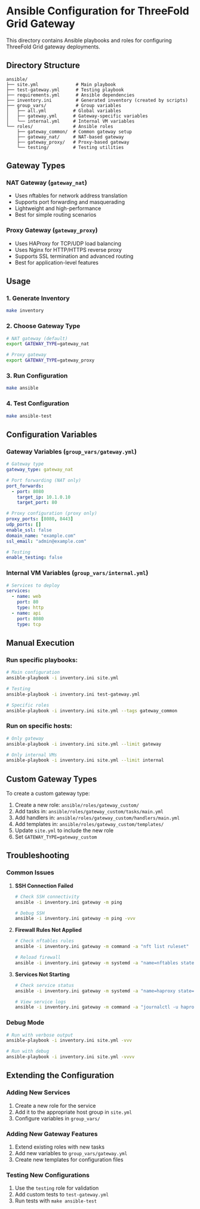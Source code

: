 # Ansible Configuration for ThreeFold Grid Gateway

This directory contains Ansible playbooks and roles for configuring ThreeFold Grid gateway deployments.

## Directory Structure

```
ansible/
├── site.yml              # Main playbook
├── test-gateway.yml      # Testing playbook
├── requirements.yml      # Ansible dependencies
├── inventory.ini         # Generated inventory (created by scripts)
├── group_vars/           # Group variables
│   ├── all.yml          # Global variables
│   ├── gateway.yml      # Gateway-specific variables
│   └── internal.yml     # Internal VM variables
└── roles/               # Ansible roles
    ├── gateway_common/  # Common gateway setup
    ├── gateway_nat/     # NAT-based gateway
    ├── gateway_proxy/   # Proxy-based gateway
    └── testing/         # Testing utilities
```

## Gateway Types

### NAT Gateway (`gateway_nat`)
- Uses nftables for network address translation
- Supports port forwarding and masquerading
- Lightweight and high-performance
- Best for simple routing scenarios

### Proxy Gateway (`gateway_proxy`)
- Uses HAProxy for TCP/UDP load balancing
- Uses Nginx for HTTP/HTTPS reverse proxy
- Supports SSL termination and advanced routing
- Best for application-level features

## Usage

### 1. Generate Inventory
```bash
make inventory
```

### 2. Choose Gateway Type
```bash
# NAT gateway (default)
export GATEWAY_TYPE=gateway_nat

# Proxy gateway
export GATEWAY_TYPE=gateway_proxy
```

### 3. Run Configuration
```bash
make ansible
```

### 4. Test Configuration
```bash
make ansible-test
```

## Configuration Variables

### Gateway Variables (`group_vars/gateway.yml`)
```yaml
# Gateway type
gateway_type: gateway_nat

# Port forwarding (NAT only)
port_forwards:
  - port: 8080
    target_ip: 10.1.0.10
    target_port: 80

# Proxy configuration (proxy only)
proxy_ports: [8080, 8443]
udp_ports: []
enable_ssl: false
domain_name: "example.com"
ssl_email: "admin@example.com"

# Testing
enable_testing: false
```

### Internal VM Variables (`group_vars/internal.yml`)
```yaml
# Services to deploy
services:
  - name: web
    port: 80
    type: http
  - name: api
    port: 8080
    type: tcp
```

## Manual Execution

### Run specific playbooks:
```bash
# Main configuration
ansible-playbook -i inventory.ini site.yml

# Testing
ansible-playbook -i inventory.ini test-gateway.yml

# Specific roles
ansible-playbook -i inventory.ini site.yml --tags gateway_common
```

### Run on specific hosts:
```bash
# Only gateway
ansible-playbook -i inventory.ini site.yml --limit gateway

# Only internal VMs
ansible-playbook -i inventory.ini site.yml --limit internal
```

## Custom Gateway Types

To create a custom gateway type:

1. Create a new role: `ansible/roles/gateway_custom/`
2. Add tasks in: `ansible/roles/gateway_custom/tasks/main.yml`
3. Add handlers in: `ansible/roles/gateway_custom/handlers/main.yml`
4. Add templates in: `ansible/roles/gateway_custom/templates/`
5. Update `site.yml` to include the new role
6. Set `GATEWAY_TYPE=gateway_custom`

## Troubleshooting

### Common Issues

1. **SSH Connection Failed**
   ```bash
   # Check SSH connectivity
   ansible -i inventory.ini gateway -m ping

   # Debug SSH
   ansible -i inventory.ini gateway -m ping -vvv
   ```

2. **Firewall Rules Not Applied**
   ```bash
   # Check nftables rules
   ansible -i inventory.ini gateway -m command -a "nft list ruleset"

   # Reload firewall
   ansible -i inventory.ini gateway -m systemd -a "name=nftables state=reloaded"
   ```

3. **Services Not Starting**
   ```bash
   # Check service status
   ansible -i inventory.ini gateway -m systemd -a "name=haproxy state=started"

   # View service logs
   ansible -i inventory.ini gateway -m command -a "journalctl -u haproxy -n 50"
   ```

### Debug Mode
```bash
# Run with verbose output
ansible-playbook -i inventory.ini site.yml -vvv

# Run with debug
ansible-playbook -i inventory.ini site.yml -vvvv
```

## Extending the Configuration

### Adding New Services
1. Create a new role for the service
2. Add it to the appropriate host group in `site.yml`
3. Configure variables in `group_vars/`

### Adding New Gateway Features
1. Extend existing roles with new tasks
2. Add new variables to `group_vars/gateway.yml`
3. Create new templates for configuration files

### Testing New Configurations
1. Use the `testing` role for validation
2. Add custom tests to `test-gateway.yml`
3. Run tests with `make ansible-test`